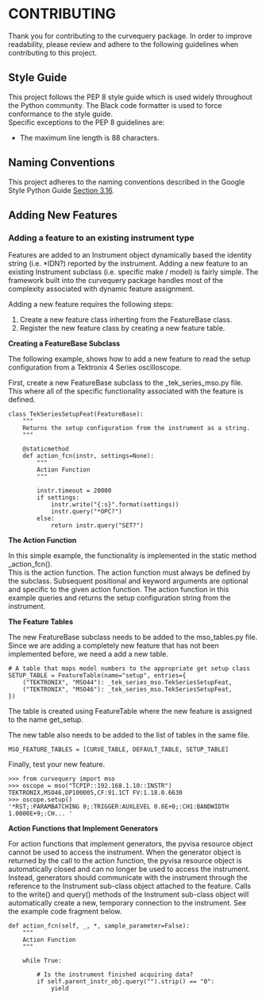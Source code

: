 # CONTRIBUTING
Thank you for contributing to the curvequery package.  In order to improve 
readability, please review and adhere to the following guidelines when contributing 
to this project.

## Style Guide

This project follows the PEP 8 style guide which is used widely throughout the Python 
community. 
The Black code formatter is used to force conformance to the style guide.  
Specific exceptions to the PEP 8 guidelines are:
<ul>
    <li>The maximum line length is 88 characters.</li>
</ul>

## Naming Conventions

This project adheres to the naming conventions described in the Google Style Python 
Guide [Section 3.16](http://google.github.io/styleguide/pyguide.html#316-naming).  

## Adding New Features

### Adding a feature to an existing instrument type

Features are added to an Instrument object dynamically based the identity string (i.e. 
*IDN?) reported by the instrument. 
Adding a new feature to an existing Instrument subclass (i.e. specific make / model) 
is fairly simple.
The framework built into the curvequery package handles most of the complexity 
associated with dynamic feature assignment.

Adding a new feature requires the following steps:
<ol>
    <li>Create a new feature class inherting from the FeatureBase class.</li>
    <li>Register the new feature class by creating a new feature table.</li>
</ol>

__Creating a FeatureBase Subclass__

The following example, shows how to add a new feature to read the setup configuration 
from a Tektronix 4 Series oscilloscope.

First, create a new FeatureBase subclass to the _tek_series_mso.py file.
This where all of the specific functionality associated with the feature is defined.

    class TekSeriesSetupFeat(FeatureBase):
        """
        Returns the setup configuration from the instrument as a string.
        """
    
        @staticmethod
        def action_fcn(instr, settings=None):
            """
            Action Function
            """
    
            instr.timeout = 20000
            if settings:
                instr.write("{:s}".format(settings))
                instr.query("*OPC?")
            else:
                return instr.query("SET?")


__The Action Function__

In this simple example, the functionality is implemented in the static method 
_action_fcn().  
This is the action function.
The action function must always be defined by the subclass.
Subsequent positional and keyword arguments are optional and specific to the given 
action function. 
The action function in this example queries and returns the setup configuration string 
from the instrument.


__The Feature Tables__

The new FeatureBase subclass needs to be added to the mso_tables.py file.
Since we are adding a completely new feature that has not been implemented before, we 
need a add a new table.

    # A table that maps model numbers to the appropriate get setup class
    SETUP_TABLE = FeatureTable(name="setup", entries={
        ("TEKTRONIX", "MSO44"): _tek_series_mso.TekSeriesSetupFeat,
        ("TEKTRONIX", "MSO46"): _tek_series_mso.TekSeriesSetupFeat,
    })

The table is created using FeatureTable where the new feature is assigned to the name 
get_setup.

The new table also needs to be added to the list of tables in the same file.

    MSO_FEATURE_TABLES = [CURVE_TABLE, DEFAULT_TABLE, SETUP_TABLE]
    
Finally, test your new feature.

    >>> from curvequery import mso
    >>> oscope = mso("TCPIP::192.168.1.10::INSTR")
    TEKTRONIX,MSO46,DP100005,CF:91.1CT FV:1.18.0.6630
    >>> oscope.setup()
    '*RST;:PARAMBATCHING 0;:TRIGGER:AUXLEVEL 0.0E+0;:CH1:BANDWIDTH 1.0000E+9;:CH... '

__Action Functions that Implement Generators__

For action functions that implement generators, the pyvisa resource object cannot be 
used to access the instrument.
When the generator object is returned by the call to the action function, the pyvisa
resource object is automatically closed and can no longer be used to access the 
instrument.
Instead, generators should communicate with the instrument through the reference to the
Instrument sub-class object attached to the feature.
Calls to the write() and query() methods of the Instrument sub-class object will 
automatically create a new, temporary connection to the instrument.
See the example code fragment below.

    def action_fcn(self, _, *, sample_parameter=False):
        """
        Action Function
        """

        while True:

            # Is the instrument finished acquiring data?
            if self.parent_instr_obj.query("").strip() == "0":
                yield
